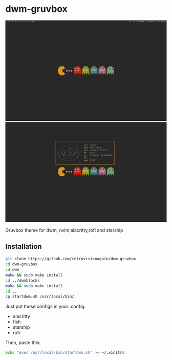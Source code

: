 # dwm-gruvbox
![Screenshot](https://github.com/retrovisionagain/dwm-gruvbox/blob/main/screenshots/gruvbox-dwm-def.png)
![Screenshot](https://github.com/retrovisionagain/dwm-gruvbox/blob/main/screenshots/void-gruvbox-dwm-ghosts.png)

Gruvbox theme for dwm, nvim,alacritty,rofi and starship

## Installation
```bash
git clone https://github.com/retrovisionagain/dwm-gruvbox
cd dwm-gruvbox
cd dwm
make && sudo make install
cd ../dwmblocks
make && sudo make install
cd ..
cp startdwm.sh /usr/local/bin/
```

Just put those configs in your .config:
- alacritty
- fish
- starship
- rofi

Then, paste this:
```bash
echo "exec /usr/local/bin/startdwm.sh" >> ~/.xinitrc
```
